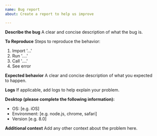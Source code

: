 ```yaml
---
name: Bug report
about: Create a report to help us improve

---
```


**Describe the bug**
A clear and concise description of what the bug is.

**To Reproduce**
Steps to reproduce the behavior:
1. Import '...'
2. Run '....'
3. Call '....'
4. See error

**Expected behavior**
A clear and concise description of what you expected to happen.

**Logs**
If applicable, add logs to help explain your problem.

**Desktop (please complete the following information):**
 - OS: [e.g. iOS]
 - Environment: [e.g. node.js, chrome, safari]
 - Version [e.g. 8.0]

**Additional context**
Add any other context about the problem here.

